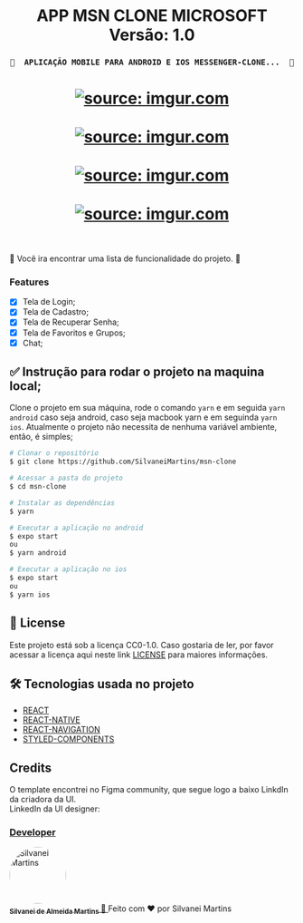 <h1 align="center">
   APP MSN CLONE MICROSOFT
    <br />
   Versão: 1.0
</h1>

<h3 align="center">

	🚧  APLICAÇÃO MOBILE PARA ANDROID E IOS MESSENGER-CLONE...  🚧
</h3>

<h1 align="center">
 	<a href="https://imgur.com/LHR0dBB"><img src="https://i.imgur.com/LHR0dBB.png" title="source: imgur.com" /></a>
	<br />
	<br />
	<a href="https://imgur.com/kVENS6v"><img src="https://i.imgur.com/kVENS6v.png" title="source: imgur.com" /></a>
	<br />
	<br />
	<a href="https://imgur.com/UsWaY7l"><img src="https://i.imgur.com/UsWaY7l.png" title="source: imgur.com" /></a>
	<br />
    <br />
	<a href="https://imgur.com/DUzF409"><img src="https://i.imgur.com/DUzF409.png" title="source: imgur.com" /></a>
	<br />
	<br />
</h1>

🚀 Você ira encontrar uma lista de funcionalidade do projeto. 📄

### Features

-   [X] Tela de Login;
-   [X] Tela de Cadastro;
-   [X] Tela de Recuperar Senha;
-   [X] Tela de Favoritos e Grupos;
-   [X] Chat;

## ✅ Instrução para rodar o projeto na maquina local;

Clone o projeto em sua máquina, rode o comando `yarn` e em seguida `yarn android` caso seja android, caso seja macbook yarn e em seguinda `yarn ios`. Atualmente o projeto não necessita de nenhuma variável ambiente, então, é simples;

```bash
# Clonar o repositório
$ git clone https://github.com/SilvaneiMartins/msn-clone

# Acessar a pasta do projeto
$ cd msn-clone

# Instalar as dependências
$ yarn

# Executar a aplicação no android
$ expo start
ou
$ yarn android

# Executar a aplicação no ios
$ expo start
ou
$ yarn ios
```
## :memo: License

Este projeto está sob a licença CC0-1.0. Caso gostaria de ler, por favor acessar a licença aqui neste link [LICENSE](https://github.com/SilvaneiMartins/msn-clone/blob/master/LICENSE) para maiores informações.

## 🛠 Tecnologias usada no projeto

-   [REACT](https://pt-br.reactjs.org)
-   [REACT-NATIVE](https://reactnative.dev/)
-   [REACT-NAVIGATION](https://reactnavigation.org/)
-   [STYLED-COMPONENTS](https://styled-components.com)

## Credits

O template encontrei no Figma community, que segue logo a baixo LinkdIn da criadora da UI.
<br />
LinkedIn da UI designer: <a href="https://www.linkedin.com/in/pamelabonan/" title="Pamela Bonan" > 

### Developer

<a href="https://github.com/SilvaneiMartins">
    <img
        style="border-radius:50%"
        src="https://github.com/SilvaneiMartins.png"
        width="100px;"
        alt="Silvanei Martins"
    />
    <br />
    <sub>
        <b>Silvanei de Almeida Martins</b>
    </sub>
</a>
     <a href="https://github.com/SilvaneiMartins" title="Silvanei martins" >
    🚀
 </a>
Feito com ❤️ por Silvanei Martins
